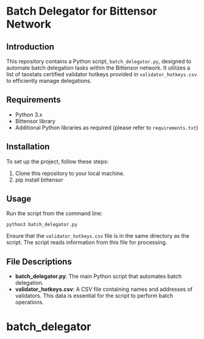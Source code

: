
# Batch Delegator for Bittensor Network

## Introduction
This repository contains a Python script, `batch_delegator.py`, designed to automate batch delegation tasks within the Bittensor network. It utilizes a list of taostats certified validator hotkeys provided in `validator_hotkeys.csv` to efficiently manage delegations.

## Requirements
- Python 3.x
- Bittensor library
- Additional Python libraries as required (please refer to `requirements.txt`)

## Installation
To set up the project, follow these steps:
1. Clone this repository to your local machine.
2. pip install bittensor

## Usage
Run the script from the command line:
```
python3 batch_delegator.py
```
Ensure that the `validator_hotkeys.csv` file is in the same directory as the script. The script reads information from this file for processing.

## File Descriptions
- **batch_delegator.py**: The main Python script that automates batch delegation.
- **validator_hotkeys.csv**: A CSV file containing names and addresses of validators. This data is essential for the script to perform batch operations.

# batch_delegator

